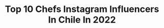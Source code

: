 ---
title: Top 10 Chefs Instagram Influencers In Chile In 2022
description: >-
  Find top chefs Instagram influencers in Chile in 2022. Most popular hashtags: #chef #chile #cheflife #cocina.
platform: Instagram
hits: 26
text_top: See the top-rated Instagram profiles on inBeat.
text_bottom: Our platform aggregates 26 Instagram influencers like this in Chile for you to contact.
profiles:
  - username: "virginiademariaoficial"
    fullname: >-
      Virginia Demaria
    bio: >-
      Mamá de 4, chef 👩🏼‍🍳 y comunicadora. Para mis 🍴@virginiademariarecetas para mis 🧶 @hechoportitehacefeliz y también en 🖥 www.virginiademaria.cl
    location: "Chile"
    followers: 712954
    engagement: 289
    commentsToLikes: 0.026096
    id: ck55lklbf1s8g0i112mphcsao
    verified: true
    hashtags: "#viajeroconsciente, #ifeellove, #babyalive, #saboresdemifamilia"
  - username: "javicorreamedina"
    fullname: >-
      Javi Correa
    bio: >-
      Fashion Stylist | MKT Digital | Chef 💖Moda, Viajes y MakeUp ⚡️Curatoría @byjavicorrea Programa de moda “Dress Code” en @yooytv 😍
    location: "Chile"
    followers: 25942
    engagement: 325
    commentsToLikes: 0.043009
    id: ck6u9mkx1ye4q0j71efs2htzd
    verified: false
    hashtags: "#modachilena, #styled, #chile, #fashion"
  - username: "chinoise"
    fullname: >-
      Carolina Bazan
    bio: >-
      Best Female Chef 2019, 50 Best LATAM 🔪 Especial Ambrosía “Inside da house” @bistro_ambrosia acá👇🏻
    location: "Chile"
    followers: 35908
    engagement: 272
    commentsToLikes: 0.030545
    id: ck1397si0jys50i19ast03w7c
    verified: false
    hashtags: "#telollevamos, #challengeaccepted, #parrilleroslacrianza, #repost"
  - username: "chriscarpentier"
    fullname: >-
      chriscarpentier
    bio: >-
      📍Chile 👨‍🍳 Chef 🎥Master Chef Chile & Colombia.
    location: "Chile"
    followers: 548279
    engagement: 72
    commentsToLikes: 0.031254
    id: ck6twqzegtlgh0j71zg7g46vj
    verified: true
    hashtags: "#johnniehighball, #letscocktailathome, #publicidad, #momentosalquer"
  - username: "pastrychefmile"
    fullname: >-
      Chef Mile Vallejos M.
    bio: >-
      🍦Hago postres también me los como🐷 🍩Me creo el hoyo del queque 🤎Mamá 🍰Pastelera 👩🏻‍🍳Chef Instructor 👩‍⚖️Jurado BakeOff @chilevision
    location: "Chile"
    followers: 22300
    engagement: 247
    commentsToLikes: 0.052124
    id: ck5q1goqxawb30i118nqkw2vy
    verified: false
    hashtags: "#pastrychef, #chocolatelove, #v2020, #pastrylife"
  - username: "simpleyvivo"
    fullname: >-
      Talleres y Tienda Online
    bio: >-
      Nico de @simpleyvivo, desde 2013 👨‍🍳 Plant based chef certificado Cambiando paradigmas de alimentación 🌱 👇🏻 Tienda, Talleres, Blog y Recetas
    location: "Chile"
    followers: 60040
    engagement: 108
    commentsToLikes: 0.075990
    id: ck6uc7cwkdy2z0j71tkqb91nu
    verified: false
    hashtags: "#tallercocina, #vegan, #cocinavegana, #cuarentena"
  - username: "ricardohoyosar"
    fullname: >-
      Ricardo Hoyos
    bio: >-
      Empresario. 👨‍🍳 Pastry Chef 🧁Co-founder @donbonocoffeebakery 🏋️‍♂️Men's Physique, workout, nutrición. 👨‍⚕️Enfermero especialista en nefrología.
    location: "Chile"
    followers: 35522
    engagement: 285
    commentsToLikes: 0.028828
    id: ckap6o68kgqdm0i78t21xfs5b
    verified: false
    hashtags: "#donbono, #artesanal, #donbonocoffeebakery, #tbt"
  - username: "nataliaduco"
    fullname: >-
      N a t a l i a   D u c o
    bio: >-
      Atleta Olímpica Chilena 🇨🇱 #29semanas con Luciano 🤰 Psicología 〰️ Deporte 〰️ Cocina GANADORA 🏆 #MasterChefCelebrityChile
    location: "Chile"
    followers: 243390
    engagement: 609
    commentsToLikes: 0.038644
    id: ck5q12hlf8ybh0i11ceh0c6go
    verified: true
    hashtags: "#mam, #masterchefcelebritychile, #strongwoman, #receta"
  - username: "jmgfontaine"
    fullname: >-
      Jose Miguel
    bio: >-
      •Masterchef 🇨🇱 2019. •Médico Veterinario 👨🏻‍⚕️. •@_natural.horse_ ELECTROACUPUNTURA/ DENTISTA EQUINO🐎. • @ika_bordercollie 🐶.
    location: "Chile"
    followers: 33084
    engagement: 209
    commentsToLikes: 0.041565
    id: ck5zmpc3mmz4v0i14fw9pur14
    verified: true
    hashtags: "#chile, #yolo, #chef, #cooking"
  - username: "istvanmolnarb"
    fullname: >-
      Istvan Molnar
    bio: >-
      Artisan Baker Membre de @lestoquesblanches Embajador @polselli_la_farina_italiana
    location: "Chile"
    followers: 90566
    engagement: 132
    commentsToLikes: 0.059121
    id: ck0w76c1xbz840i19q2cwmyde
    verified: false
    hashtags: "#foodphotography, #bakery, #nytfood, #cheflife"
---